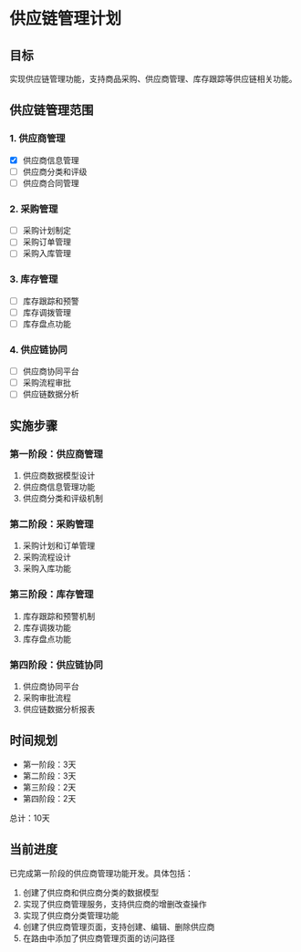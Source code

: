 # 供应链管理计划

## 目标
实现供应链管理功能，支持商品采购、供应商管理、库存跟踪等供应链相关功能。

## 供应链管理范围

### 1. 供应商管理
- [x] 供应商信息管理
- [ ] 供应商分类和评级
- [ ] 供应商合同管理

### 2. 采购管理
- [ ] 采购计划制定
- [ ] 采购订单管理
- [ ] 采购入库管理

### 3. 库存管理
- [ ] 库存跟踪和预警
- [ ] 库存调拨管理
- [ ] 库存盘点功能

### 4. 供应链协同
- [ ] 供应商协同平台
- [ ] 采购流程审批
- [ ] 供应链数据分析

## 实施步骤

### 第一阶段：供应商管理
1. 供应商数据模型设计
2. 供应商信息管理功能
3. 供应商分类和评级机制

### 第二阶段：采购管理
1. 采购计划和订单管理
2. 采购流程设计
3. 采购入库功能

### 第三阶段：库存管理
1. 库存跟踪和预警机制
2. 库存调拨功能
3. 库存盘点功能

### 第四阶段：供应链协同
1. 供应商协同平台
2. 采购审批流程
3. 供应链数据分析报表

## 时间规划
- 第一阶段：3天
- 第二阶段：3天
- 第三阶段：2天
- 第四阶段：2天

总计：10天

## 当前进度
已完成第一阶段的供应商管理功能开发。具体包括：
1. 创建了供应商和供应商分类的数据模型
2. 实现了供应商管理服务，支持供应商的增删改查操作
3. 实现了供应商分类管理功能
4. 创建了供应商管理页面，支持创建、编辑、删除供应商
5. 在路由中添加了供应商管理页面的访问路径